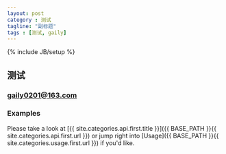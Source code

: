 ```yaml
---
layout: post
category : 测试
tagline: "副标题"
tags : [测试, gaily]
---
```

{% include JB/setup %}



## 测试

### gaily0201@163.com

### Examples

Please take a look at [{{ site.categories.api.first.title }}]({{ BASE_PATH }}{{ site.categories.api.first.url }})
or jump right into [Usage]({{ BASE_PATH }}{{ site.categories.usage.first.url }}) if you'd like.
